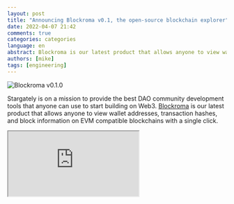 ```yaml
---
layout: post
title: "Announcing Blockroma v0.1, the open-source blockchain explorer"
date: 2022-04-07 21:42
comments: true
categories: categories
language: en
abstract: Blockroma is our latest product that allows anyone to view wallet addresses, transaction hashes, and block information on EVM compatible blockchains with a single click.
authors: [mike]
tags: [engineering]
---
```


![Blockroma v0.1.0](https://tp-misc.b-cdn.net/blockroma-v0.1.png)

Stargately is on a mission to provide the best DAO community development tools that anyone can use to start building on Web3. [Blockroma](https://blockroma.com/) is our latest product that allows anyone to view wallet addresses, transaction hashes, and block information on EVM compatible blockchains with a single click.

<div style={{position: 'relative', paddingTop: '78.69718309859155%'}}><iframe src="https://iframe.videodelivery.net/02af344923482b629c278d46eb551848?muted=true&preload=true&loop=true&autoplay=true&poster=https%3A%2F%2Fvideodelivery.net%2F02af344923482b629c278d46eb551848%2Fthumbnails%2Fthumbnail.jpg%3Ftime%3D%26height%3D600" style={{border: 'none', position: 'absolute', top: 0, left: 0, height: '100%', width: '100%'}} allow="accelerometer; gyroscope; autoplay; encrypted-media; picture-in-picture;" allowFullScreen="true" /></div>

_Find the Blockroma blockchain explorer at [https://blockroma.com/](https://blockroma.com/)_

Blockroma plays an important role in the armada of multiple tools that we are putting in the hands of blockchain developers. It is built with the modern web stack - TypeScript, KOA, React, Apollo GraphQL, TypeORM, and PostgreSQL.

Blockroma’s ultimate goal is to be a multi-chain browser, and the first step is being Ethereum web3 compatible.

## How Does Blockroma Work?

Part of the beauty of blockchain is that all transactions are stored on their respective chains in an open and transparent manner. Blockchain nodes store copies of all the information that is a part of these digital ledgers, but it is difficult to access this info unless you are running a node. Blockroma pulls information from blockchain nodes and combines it into an easily accessible search engine that anyone can view, explore, and query at any time.

blockchain explorers like Blockroma and Etherscan act as search engines to provide a view of the transactions and activities that are occurring on blockchains. But unlike Etherscan, Blockroma aims to be open-sourced, multi-chain and community-driven.

## Key Features

- View transaction data on EVM compatible blockchains.
- Easy to find data for particular TX hashes, addresses, or blocks.
- Developer-friendly with an open GraphQL API.

## How Can You Use Blockroma?

Blockchain and crypto users, traders, and developers frequently reference blockchain explorers to see the status of their recent transactions and measure the pulse of on-chain activity to gauge the overall trends. blockchain explorers offer a straightforward way to explore on-chain data and browse many insights and opportunities. Use Blockroma to:

- Observe activity on EVM compatible blockchains
- View the latest transactions hashes
- Keep track of the latest gas fees and transaction fees
- Develop your own dApps by determining features you like
- View information related to mining transactions
- Analyze market activity that influences blockchain growth

This information can be critical to both crypto users and blockchain developers, so we must create platforms and tools to access it in the simplest ways possible.

<a className="button button--large button--secondary button--block"
href="https://github.com/stargately/blockroma"
target="\_blank"
rel="noreferrer noopener"> Fork Blockroma on Github 👉</a>

## What’s Next?

Blockroma will continue to be a completely free and open-source blockchain explorer, and we will continue to increase its capabilities over time. In the future, we will add developer guide, NFT/ERC721 and ERC20 support. Additionally, we will provide more advanced data pulled from multiple chains that will inform developers and investors alike.
